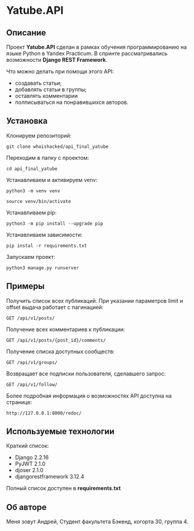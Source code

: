 # Yatube.API
## Описание
Проект **Yatube.API** сделан в рамках обучения программированию на 
языке Python в Yandex Practicum. В спринте рассматривались возможности **Django 
REST Framework**.

Что можно делать при помощи этого API:
* создавать статьи;
* добавлять статьи в группы;
* оставлять комментарии
* полписываться на понравившихся авторов.
## Установка
Клонируем репозиторий:
```
git clone whoishacked/api_final_yatube
```
Переходим в папку с проектом:
```
cd api_final_yatube
```
Устанавливаем и активируем venv:
```
python3 -m venv venv
```
```
source venv/bin/activate
```
Устанавливаем pip:
```
python3 -m pip install --upgrade pip
```
Устанавливаем зависимости:
```
pip instal -r requirements.txt
```
Запускаем проект:
```
python3 manage.py runserver
```
## Примеры
Получить список всех публикаций. При указании параметров limit и offset выдача 
работает с пагинацией:
```
GET /api/v1/posts/
``` 
Получение всех комментариев к публикации:
```
GET /api/v1/posts/{post_id}/comments/
```
Получение списка доступных сообществ:
```
GET /api/v1/groups/
```
Возвращает все подписки пользователя, сделавшего запрос:
```
GET /api/v1/follow/
```
Более подробная информация о возможностях API доступна на странице:
```
http://127.0.0.1:8000/redoc/
```
## Используемые технологии
Краткий список:
- Django 2.2.16
- PyJWT 2.1.0
- djoser 2.1.0
- djangorestframework 3.12.4

Полный список доступен в **requirements.txt**
## Об авторе
Меня зовут Андрей, Студент факультета Бэкенд, когорта 30, группа 4.
